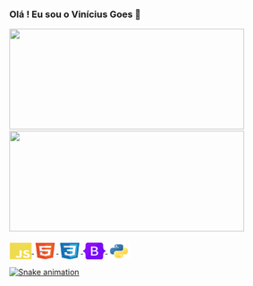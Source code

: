 ### Olá ! Eu sou o Vinícius Goes 👋

<div>
  <a href="https://github.com/vgoes19">
  <img height="180em" width="420em" src="https://github-readme-stats.vercel.app/api?username=vgoes19&show_icons=true&theme=vue&include_all_commits=true&count_private=true"/>
  <img height="180em" width="420em" src="https://github-readme-stats.vercel.app/api/top-langs/?username=vgoes19&layout=compact&langs_count=7&theme=vue"/>
</div>
  
 <div style="display: inline_block"><br>
  <img align="center" alt="Goes-Js" height="30" width="40" src="https://raw.githubusercontent.com/devicons/devicon/master/icons/javascript/javascript-plain.svg">
  <img align="center" alt="Goes-HTML" height="30" width="40" src="https://raw.githubusercontent.com/devicons/devicon/master/icons/html5/html5-original.svg">
  <img align="center" alt="Goes-CSS" height="30" width="40" src="https://raw.githubusercontent.com/devicons/devicon/master/icons/css3/css3-original.svg">
  <img align="center" alt="Goes-Bootstrap" height="30" width="40" src="https://raw.githubusercontent.com/devicons/devicon/master/icons/bootstrap/bootstrap-original.svg">
  <img align="center" alt="Goes-Python" height="30" width="40" src="https://raw.githubusercontent.com/devicons/devicon/master/icons/python/python-original.svg">
</div>
  
  
![Snake animation](https://github.com/vgoes19/vgoes19/blob/output/github-contribution-grid-snake.svg)


